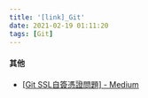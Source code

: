 ```yaml
---
title: '[link]_Git'
date: 2021-02-19 01:11:20
tags: [Git]
---
```


#### 其他
  - [[Git SSL自簽憑證問題] - Medium](https://medium.com/@alex_cheng_9527/git-%E8%87%AA%E7%B0%BD%E6%86%91%E8%AD%89%E5%95%8F%E9%A1%8C-self-signed-certificate-1ebba5eaf61c)